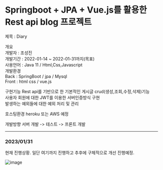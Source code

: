 # Springboot + JPA + Vue.js를 활용한 Rest api blog 프로젝트

제목 : Diary

개요  
개발자 : 조성진   
개발기간 : 2022-01-14 ~ 2022-01-31까지(목표)   
사용언어 : Java 11 / Html,Css,Javascript   
개발환경     
Back : SpringBoot / jpa / Mysql   
Front : html css / vue.js

구현기능
Rest api를 기반으로 한 기본적인 게시글 crud(생성,조회,수정,삭제)기능   
사용자 회원에 대한 JWT를 이용한 서버인증방식 구현  
발생하는 예외들에 대한 예외 처리 및 관리   

호스팅환경
heroku 또는 AWS 예정

개발방향
서버 개발 -> 테스트 -> 프론트 개발

-----  
### 2023/01/31   
현재 진행상황. 일단 여기까지 진행하고 추후에 구체적으로 개선 진행예정.

![image](https://user-images.githubusercontent.com/100845256/216207277-9d899c86-6ce8-422d-be8a-67266a798b20.png)
